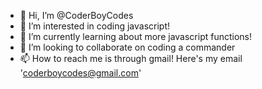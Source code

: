 - 👋 Hi, I’m @CoderBoyCodes
- 👀 I’m interested in coding javascript!
- 🌱 I’m currently learning about more javascript functions!
- 💞️ I’m looking to collaborate on coding a commander
- 📫 How to reach me is through gmail! Here's my email 'coderboycodes@gmail.com'

<!---
CoderBoyCodes/CoderBoyCodes is a ✨ special ✨ repository because its `README.md` (this file) appears on your GitHub profile.
You can click the Preview link to take a look at your changes.
--->
